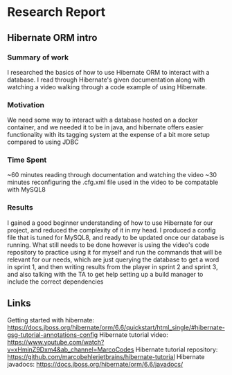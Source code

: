 # Research Report
## Hibernate ORM intro
### Summary of work
I researched the basics of how to use Hibernate ORM to interact with a database. I read through Hibernate's given documentation along with
watching a video walking through a code example of using Hibernate.
### Motivation
We need some way to interact with a database hosted on a docker container, and we needed it to be in java, and hibernate offers easier functionality with
its tagging system at the expense of a bit more setup compared to using JDBC
### Time Spent
~60 minutes reading through documentation and watching the video
~30 minutes reconfiguring the .cfg.xml file used in the video to be compatable with MySQL8
### Results
I gained a good beginner understanding of how to use Hibernate for our project, and reduced the complexity of it in my head.
I produced a config file that is tuned for MySQL8, and ready to be updated once our database is running.
What still needs to be done however is using the video's code repository to practice using it for myself and run the commands that
will be relevant for our needs, which are just querying the database to get a word in sprint 1, and then writing results from the player
in sprint 2 and sprint 3, and also talking with the TA to get help setting up a build manager to include the correct dependencies
## Links
Getting started with hibernate: https://docs.jboss.org/hibernate/orm/6.6/quickstart/html_single/#hibernate-gsg-tutorial-annotations-config
Hibernate tutorial video: https://www.youtube.com/watch?v=xHminZ9Dxm4&ab_channel=MarcoCodes
Hibernate tutorial repository: https://github.com/marcobehlerjetbrains/hibernate-tutorial
Hibernate javadocs: https://docs.jboss.org/hibernate/orm/6.6/javadocs/